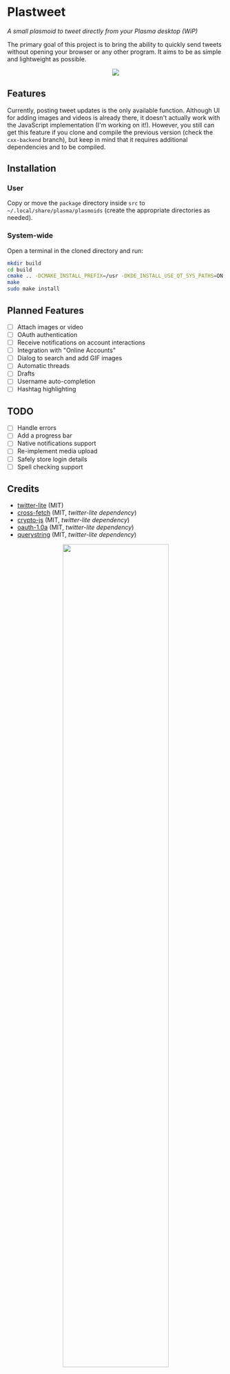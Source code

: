 # Plastweet
_A small plasmoid to tweet directly from your Plasma desktop (WiP)_

The primary goal of this project is to bring the ability to quickly send tweets without opening your browser or any other program. It aims to be as simple and lightweight as possible.

<p align="center">
<img src="screenshots/plastweet.png">
</p>

## Features
Currently, posting tweet updates is the only available function. Although UI for adding images and videos is already there, it doesn't actually work with the JavaScript implementation (I'm working on it!).
However, you still can get this feature if you clone and compile the previous version (check the `cxx-backend` branch), but keep in mind that it requires additional dependencies and to be compiled.

## Installation
### User
Copy or move the `package` directory inside `src` to `~/.local/share/plasma/plasmoids` (create the appropriate directories as needed).

### System-wide
Open a terminal in the cloned directory and run:
```bash
mkdir build
cd build
cmake .. -DCMAKE_INSTALL_PREFIX=/usr -DKDE_INSTALL_USE_QT_SYS_PATHS=ON
make
sudo make install
```

## Planned Features
- [ ] Attach images or video
- [ ] OAuth authentication
- [ ] Receive notifications on account interactions
- [ ] Integration with "Online Accounts"
- [ ] Dialog to search and add GIF images
- [ ] Automatic threads
- [ ] Drafts
- [ ] Username auto-completion
- [ ] Hashtag highlighting

## TODO
- [ ] Handle errors
- [ ] Add a progress bar
- [ ] Native notifications support
- [ ] Re-implement media upload
- [ ] Safely store login details
- [ ] Spell checking support

## Credits
* [twitter-lite](https://github.com/draftbit/twitter-lite) (MIT)
* [cross-fetch](https://github.com/lquixada/cross-fetch) (MIT, _twitter-lite dependency_)
* [crypto-js](https://github.com/brix/crypto-js) (MIT, _twitter-lite dependency_)
* [oauth-1.0a](https://github.com/ddo/oauth-1.0a) (MIT, _twitter-lite dependency_)
* [querystring](https://github.com/Gozala/querystring) (MIT, _twitter-lite dependency_)

<p align="center">
<img src="screenshots/made-with-kdevelop.png" width="70%">
</p>
